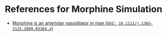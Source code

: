 # References for Morphine Simulation

- [Morphine is an arteriolar vasodilator in man (`DOI: 10.1111/j.1365-2125.2009.03364.x`)](https://sci-hub.hlgczx.com/10.1111/j.1365-2125.2009.03364.x)